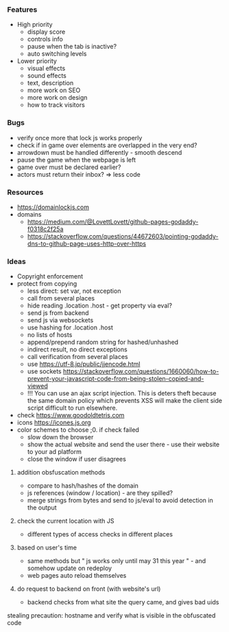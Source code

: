 ### Features
- High priority
  - display score
  - controls info
  - pause when the tab is inactive?
  - auto switching levels
- Lower priority
  - visual effects
  - sound effects
  - text, description
  - more work on SEO
  - more work on design
  - how to track visitors

### Bugs
- verify once more that lock js works properly
- check if in game over elements are overlapped in the very end?
- arrowdown must be handled differently - smooth descend
- pause the game when the webpage is left
- game over must be declared earlier?
- actors must return their inbox? => less code

 ### Resources
- https://domainlockjs.com
- domains
  - https://medium.com/@LovettLovett/github-pages-godaddy-f0318c2f25a
  - https://stackoverflow.com/questions/44672603/pointing-godaddy-dns-to-github-page-uses-http-over-https

### Ideas
- Copyright enforcement
 - protect from copying
   - less direct: set var, not exception
   - call from several places
   - hide reading .location .host - get property via eval?
   - send js from backend
   - send js via websockets
   - use hashing for .location .host
   - no lists of hosts
   - append/prepend random string for hashed/unhashed
   - indirect result, no direct exceptions
   - call verification from several places
   - use https://utf-8.jp/public/jjencode.html
   - use sockets https://stackoverflow.com/questions/1660060/how-to-prevent-your-javascript-code-from-being-stolen-copied-and-viewed
   - !!! You can use an ajax script injection. This is deters theft because the same domain policy which prevents XSS will make the client side script difficult to run elsewhere.
 - check https://www.goodoldtetris.com
 - icons https://icones.js.org
 - color schemes to choose
;0. if check failed
	- slow down the browser
	- show the actual website and send the user there - use their website to your ad platform
	- close the window if user disagrees

1. addition obsfuscation methods
	- compare to hash/hashes of the domain
	- js references (window / location) - are they spilled?
	- merge strings from bytes and send to js/eval to avoid detection in the output

2. check the current location with JS
	- different types of access checks in different places

3. based on user's time
	- same methods but " js works only until may 31 this year " - and somehow update on redeploy
	- web pages auto reload themselves
4. do request to backend on front (with website's url)
	- backend checks from what site the query came, and gives bad uids

 stealing precaution: hostname and verify what is visible in the obfuscated code
